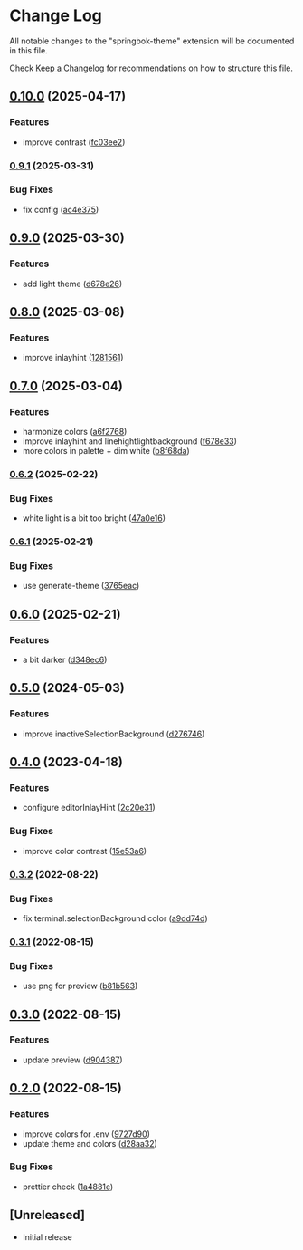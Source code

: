 # Change Log

All notable changes to the "springbok-theme" extension will be documented in this file.

Check [Keep a Changelog](http://keepachangelog.com/) for recommendations on how to structure this file.

## [0.10.0](https://www.github.com/christophehurpeau/springbok-vscode-theme/compare/v0.9.1...v0.10.0) (2025-04-17)


### Features

* improve contrast ([fc03ee2](https://www.github.com/christophehurpeau/springbok-vscode-theme/commit/fc03ee275703dd33c9343a5385a3d4cd37f35e6f))

### [0.9.1](https://www.github.com/christophehurpeau/springbok-vscode-theme/compare/v0.9.0...v0.9.1) (2025-03-31)


### Bug Fixes

* fix config ([ac4e375](https://www.github.com/christophehurpeau/springbok-vscode-theme/commit/ac4e375868e16a4fb203026ffc6171143daabd8c))

## [0.9.0](https://www.github.com/christophehurpeau/springbok-vscode-theme/compare/v0.8.0...v0.9.0) (2025-03-30)


### Features

* add light theme ([d678e26](https://www.github.com/christophehurpeau/springbok-vscode-theme/commit/d678e267d26fea4b5929a66da863c6e1e6a724a8))

## [0.8.0](https://www.github.com/christophehurpeau/springbok-vscode-theme/compare/v0.7.0...v0.8.0) (2025-03-08)


### Features

* improve inlayhint ([1281561](https://www.github.com/christophehurpeau/springbok-vscode-theme/commit/12815616bbca12d6ef2d33e7e1426c1babe61377))

## [0.7.0](https://www.github.com/christophehurpeau/springbok-vscode-theme/compare/v0.6.2...v0.7.0) (2025-03-04)


### Features

* harmonize colors ([a6f2768](https://www.github.com/christophehurpeau/springbok-vscode-theme/commit/a6f2768de4c69b626d304444db4aeb4e1bd00cb7))
* improve inlayhint and linehightlightbackground ([f678e33](https://www.github.com/christophehurpeau/springbok-vscode-theme/commit/f678e33e676aa7893e31dd972aebad0f2e1e874c))
* more colors in palette + dim white ([b8f68da](https://www.github.com/christophehurpeau/springbok-vscode-theme/commit/b8f68dac8ddea0836a53fc808fa8155eb8a41d00))

### [0.6.2](https://www.github.com/christophehurpeau/springbok-vscode-theme/compare/v0.6.1...v0.6.2) (2025-02-22)


### Bug Fixes

* white light is a bit too bright ([47a0e16](https://www.github.com/christophehurpeau/springbok-vscode-theme/commit/47a0e1688ae19ab7f28b43ea866641029c60809c))

### [0.6.1](https://www.github.com/christophehurpeau/springbok-vscode-theme/compare/v0.6.0...v0.6.1) (2025-02-21)


### Bug Fixes

* use generate-theme ([3765eac](https://www.github.com/christophehurpeau/springbok-vscode-theme/commit/3765eacdbc5abccae13bdc875617e10c6c024061))

## [0.6.0](https://www.github.com/christophehurpeau/springbok-vscode-theme/compare/v0.5.0...v0.6.0) (2025-02-21)


### Features

* a bit darker ([d348ec6](https://www.github.com/christophehurpeau/springbok-vscode-theme/commit/d348ec6cf5ddefd4eddbf045d435a24e000f7f79))

## [0.5.0](https://www.github.com/christophehurpeau/springbok-vscode-theme/compare/v0.4.0...v0.5.0) (2024-05-03)


### Features

* improve inactiveSelectionBackground ([d276746](https://www.github.com/christophehurpeau/springbok-vscode-theme/commit/d276746a8aa018db49e061baf0918dea1d073c64))

## [0.4.0](https://www.github.com/christophehurpeau/springbok-vscode-theme/compare/v0.3.2...v0.4.0) (2023-04-18)


### Features

* configure editorInlayHint ([2c20e31](https://www.github.com/christophehurpeau/springbok-vscode-theme/commit/2c20e31b0e4116a9c74259e68a7dd00dacd45c46))


### Bug Fixes

* improve color contrast ([15e53a6](https://www.github.com/christophehurpeau/springbok-vscode-theme/commit/15e53a65aa0e8a1a0719b25a329fb0e47ded0f40))

### [0.3.2](https://www.github.com/christophehurpeau/springbok-vscode-theme/compare/v0.3.1...v0.3.2) (2022-08-22)


### Bug Fixes

* fix terminal.selectionBackground color ([a9dd74d](https://www.github.com/christophehurpeau/springbok-vscode-theme/commit/a9dd74dcb306091414ad4b623e81f2f0ec7e5495))

### [0.3.1](https://www.github.com/christophehurpeau/springbok-vscode-theme/compare/v0.3.0...v0.3.1) (2022-08-15)


### Bug Fixes

* use png for preview ([b81b563](https://www.github.com/christophehurpeau/springbok-vscode-theme/commit/b81b563d68c59d6913e04c4bdaa2d1a58db118a3))

## [0.3.0](https://www.github.com/christophehurpeau/springbok-vscode-theme/compare/v0.2.0...v0.3.0) (2022-08-15)


### Features

* update preview ([d904387](https://www.github.com/christophehurpeau/springbok-vscode-theme/commit/d9043878bfa57d6da4a5877e2a8f968974985fd0))

## [0.2.0](https://www.github.com/christophehurpeau/springbok-vscode-theme/compare/v0.1.6...v0.2.0) (2022-08-15)


### Features

* improve colors for .env ([9727d90](https://www.github.com/christophehurpeau/springbok-vscode-theme/commit/9727d9073d4675edbd039d0ecf82b6700821ee62))
* update theme and colors ([d28aa32](https://www.github.com/christophehurpeau/springbok-vscode-theme/commit/d28aa32843469dce269d65dfb50b4688bfff4ab9))


### Bug Fixes

* prettier check ([1a4881e](https://www.github.com/christophehurpeau/springbok-vscode-theme/commit/1a4881e4ade0da62f7b99f17b840c293b36a148c))

## [Unreleased]

- Initial release

